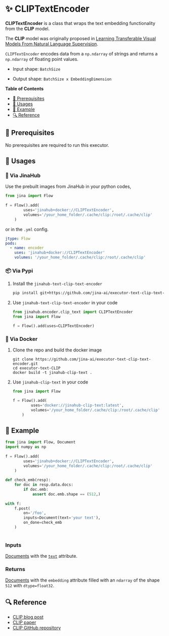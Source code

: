 # ✨ CLIPTextEncoder

 **CLIPTextEncoder** is a class that wraps the text embedding functionality from the **CLIP** model.

The **CLIP** model was originally proposed in  [Learning Transferable Visual Models From Natural Language Supervision](https://arxiv.org/abs/2103.00020).

`CLIPTextEncoder` encodes data from a `np.ndarray` of strings and returns a `np.ndarray` of floating point values.

- Input shape: `BatchSize `

- Output shape: `BatchSize x EmbeddingDimension`

<!-- START doctoc generated TOC please keep comment here to allow auto update -->
<!-- DON'T EDIT THIS SECTION, INSTEAD RE-RUN doctoc TO UPDATE -->
**Table of Contents**

- [🌱 Prerequisites](#-prerequisites)
- [🚀 Usages](#-usages)
- [🎉️ Example](#%EF%B8%8F-example)
- [🔍️ Reference](#%EF%B8%8F-reference)

<!-- END doctoc generated TOC please keep comment here to allow auto update -->

## 🌱 Prerequisites

No prerequisites are required to run this executor.

## 🚀 Usages

### 🚚 Via JinaHub

Use the prebuilt images from JinaHub in your python codes, 

```python
from jina import Flow
	
f = Flow().add(
        uses='jinahub+docker://CLIPTextEncoder',
        volumes='/your_home_folder/.cache/clip:/root/.cache/clip'
	)
```

or in the `.yml` config.
	
```yaml
jtype: Flow
pods:
  - name: encoder
    uses: 'jinahub+docker://CLIPTextEncoder'
    volumes: '/your_home_folder/.cache/clip:/root/.cache/clip'
```


### 📦️ Via Pypi

1. Install the `jinahub-text-clip-text-encoder`

	```bash
	pip install git+https://github.com/jina-ai/executor-text-clip-text-encoder.git
	```

1. Use `jinahub-text-clip-text-encoder` in your code

	```python
	from jinahub.encoder.clip_text import CLIPTextEncoder
	from jina import Flow
	
	f = Flow().add(uses=CLIPTextEncoder)
	```


### 🐳 Via Docker

1. Clone the repo and build the docker image

	```shell
	git clone https://github.com/jina-ai/executor-text-clip-text-encoder.git
	cd executor-text-CLIP
	docker build -t jinahub-clip-text .
	```

2. Use `jinahub-clip-text` in your code

	```python
	from jina import Flow
	
	f = Flow().add(
	        uses='docker://jinahub-clip-text:latest',
	        volumes='/your_home_folder/.cache/clip:/root/.cache/clip'
		)
	```
	


## 🎉️ Example 


```python
from jina import Flow, Document
import numpy as np
	
f = Flow().add(
        uses='jinahub+docker://CLIPTextEncoder',
        volumes='/your_home_folder/.cache/clip:/root/.cache/clip'
	)
	
def check_emb(resp):
    for doc in resp.data.docs:
        if doc.emb:
            assert doc.emb.shape == (512,)
	
with f:
	f.post(
	    on='/foo', 
	    inputs=Document(text='your text'), 
	    on_done=check_emb
	)
	    
```


### Inputs 

[Documents](https://github.com/jina-ai/jina/blob/master/.github/2.0/cookbooks/Document.md) with the [`text`](https://github.com/jina-ai/jina/blob/master/.github/2.0/cookbooks/Document.md#document-attributes) attribute.

### Returns

[Documents](https://github.com/jina-ai/jina/blob/master/.github/2.0/cookbooks/Document.md) with the `embedding` attribute filled with an `ndarray` of the shape `512` with `dtype=float32`.



## 🔍️ Reference

- [CLIP blog post](https://openai.com/blog/clip/)
- [CLIP paper](https://arxiv.org/abs/2103.00020)
- [CLIP GitHub repository](https://github.com/openai/CLIP)
